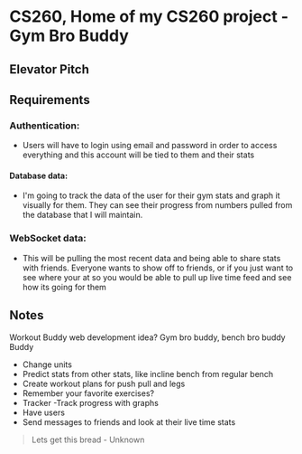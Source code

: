 # CS260, Home of my CS260 project - Gym Bro Buddy

## Elevator Pitch

## Requirements

### Authentication:
- Users will have to login using email and password in order to access everything and this account will be tied to them and their stats
#### Database data:
- I'm going to track the data of the user for their gym stats and graph it visually for them. They can see their progress from numbers pulled from the database that I will maintain.
### WebSocket data: 
- This will be pulling the most recent data and being able to share stats with friends. Everyone wants to show off to friends, or if you just want to see where your at so you would be able to pull up live time feed and see how its going for them

## Notes
Workout Buddy web development idea? Gym bro buddy, bench bro buddy Buddy
- Change units
- Predict stats from other stats, like incline bench from regular bench
- Create workout plans for push pull and legs
- Remember your favorite exercises?
- Tracker
  -Track progress with graphs
- Have users
- Send messages to friends and look at their live time stats

> Lets get this bread - Unknown

